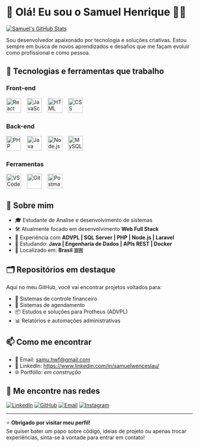 # 👋 Olá! Eu sou o Samuel Henrique 👨‍💻

[![Samuel's GitHub Stats](https://github-readme-stats.vercel.app/api?username=samuelhenriique&show_icons=true&theme=github_dark&hide_title=true)](https://github.com/samuelhenriique)


Sou desenvolvedor apaixonado por tecnologia e soluções criativas. Estou sempre em busca de novos aprendizados e desafios que me façam evoluir como profissional e como pessoa.

## 🧰 Tecnologias e ferramentas que trabalho

### Front-end

<p align="left">
  <img src="https://cdn.jsdelivr.net/gh/devicons/devicon/icons/react/react-original.svg" width="40" height="40" alt="React" />&nbsp;&nbsp;&nbsp;
  <img src="https://cdn.jsdelivr.net/gh/devicons/devicon/icons/javascript/javascript-original.svg" width="40" height="40" alt="JavaScript" />&nbsp;&nbsp;&nbsp;
  <img src="https://cdn.jsdelivr.net/gh/devicons/devicon/icons/html5/html5-original.svg" width="40" height="40" alt="HTML" />&nbsp;&nbsp;&nbsp;
  <img src="https://cdn.jsdelivr.net/gh/devicons/devicon/icons/css3/css3-original.svg" width="40" height="40" alt="CSS" />
</p>

### Back-end

<p align="left">
  <img src="https://cdn.jsdelivr.net/gh/devicons/devicon/icons/php/php-original.svg" width="40" height="40" alt="PHP" />&nbsp;&nbsp;&nbsp;
  <img src="https://cdn.jsdelivr.net/gh/devicons/devicon/icons/java/java-original.svg" width="40" height="40" alt="Java" />&nbsp;&nbsp;&nbsp;
  <img src="https://cdn.jsdelivr.net/gh/devicons/devicon/icons/nodejs/nodejs-original.svg" width="40" height="40" alt="Node.js" />&nbsp;&nbsp;&nbsp;
  <img src="https://cdn.jsdelivr.net/gh/devicons/devicon/icons/mysql/mysql-original.svg" width="40" height="40" alt="MySQL" />
</p>

### Ferramentas

<p align="left">
  <img src="https://cdn.jsdelivr.net/gh/devicons/devicon/icons/vscode/vscode-original.svg" width="40" height="40" alt="VS Code" />&nbsp;&nbsp;&nbsp;
  <img src="https://cdn.jsdelivr.net/gh/devicons/devicon/icons/git/git-original.svg" width="40" height="40" alt="Git" />&nbsp;&nbsp;&nbsp;
  <img src="https://cdn.jsdelivr.net/gh/devicons/devicon/icons/postman/postman-original.svg" width="40" height="40" alt="Postman" />
</p>

## 🚀 Sobre mim

- 🎓 Estudante de Analise e desenvolvimento de sistemas
- 🛠️ Atualmente focado em desenvolvimento **Web Full Stack**
- 💼 Experiência com **ADVPL | SQL Server | PHP | Node.js | Laravel**
- 🧠 Estudando: **Java | Engenharia de Dados | APIs REST | Docker**
- 📍 Localizado em: **Brasil 🇧🇷**

## 🗂 Repositórios em destaque

Aqui no meu GitHub, você vai encontrar projetos voltados para:

- 💸 Sistemas de controle financeiro
- 🧽 Sistemas de agendamento
- 📦 Estudos e soluções para Protheus (ADVPL)
- 📊 Relatórios e automações administrativas

## 📫 Como me encontrar

- 📧 Email: samu.hwf@gmail.com
- 💼 LinkedIn: https://www.linkedin.com/in/samuelwenceslau/
- 🌐 Portfólio: *em construção*

## 📱 Me encontre nas redes

[![LinkedIn](https://img.shields.io/badge/LinkedIn-0A66C2?style=for-the-badge&logo=linkedin&logoColor=white)](https://www.linkedin.com/in/samuelwenceslau/)
[![GitHub](https://img.shields.io/badge/GitHub-181717?style=for-the-badge&logo=github&logoColor=white)](https://github.com/samuelhenriique)
[![Email](https://img.shields.io/badge/Email-D14836?style=for-the-badge&logo=gmail&logoColor=white)](samu.hwf@gmail.com)
[![Instagram](https://img.shields.io/badge/Instagram-E4405F?style=for-the-badge&logo=instagram&logoColor=white)](https://www.instagram.com/samuell.dev)


---

⭐ **Obrigado por visitar meu perfil!**  
Se quiser bater um papo sobre código, ideias de projeto ou apenas trocar experiências, sinta-se à vontade para entrar em contato!
